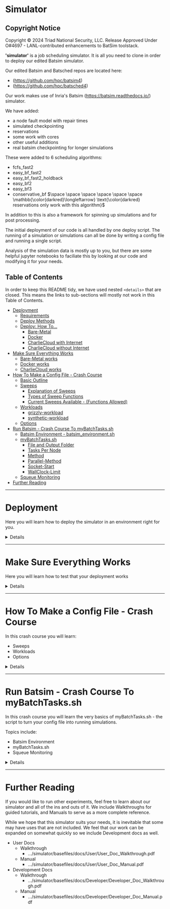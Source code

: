 <!-- Required extensions:  codehilite,markdown.extensions.tables,pymdownx.magiclink,pymdownx.betterem,pymdownx.tilde,pymdownx.emoji,pymdownx.tasklist,pymdownx.superfences,pymdownx.saneheaders -->




<!-- ----------------------------------------------------------------  Intro --------------------------------------------- -->
<h1>Simulator</h1>

Copyright Notice
----------------
Copyright © 2024 Triad National Security, LLC.
Release Approved Under O#4697 - LANL-contributed enhancements to BatSim toolstack.

**'simulator'** is a job scheduling simulator.  It is all you need to clone in order to deploy our edited Batsim simulator.

Our edited Batsim and Batsched repos are located here:
- (https://github.com/hpc/batsim4)
- (https://github.com/hpc/batsched4)

Our work makes use of Inria's Batsim (https://batsim.readthedocs.io/) simulator.

We have added:

- a node fault model with repair times
- simulated checkpointing
- reservations
- some work with cores
- other useful additions
- real batsim checkpointing for longer simulations

These were added to 6 scheduling algorithms:

- fcfs_fast2
- easy_bf_fast2
- easy_bf_fast2_holdback
- easy_bf2
- easy_bf3
- conservative_bf $\space \space \space \space \space \space \mathbb{\color{darkred}\longleftarrow} \text{\color{darkred} reservations only work with this algorithm}$

In addition to this is also a framework for spinning up simulations and for post processing.

The initial deployment of our code is all handled by one deploy script.  The running of a simulation or simulations can all be done by writing a config file and running a single script.

Analysis of the simulation data is mostly up to you, but there are some helpful jupyter notebooks to faciliate this by looking at our code and modifying it for your needs.


<!-- ----------------------------------------------------------------  Table of Contents --------------------------------------------- -->
## Table of Contents

In order to keep this README tidy, we have used nested ```<details>``` that are closed.  This means the links to sub-sections will mostly not work in this Table of Contents.
- [Deployment](#deployment)
  - [Requirements](#requirements)
  - [Deploy Methods](#deploy-methods)
  - [Deploy: How To...](#deploy-how-to)
    - [Bare-Metal](#bare-metal)
    - [Docker](#docker)
    - [CharlieCloud with Internet](#charliecloud-with-internet)
    - [CharlieCloud without Internet](#charliecloud-without-internet)
- [Make Sure Everything Works](#make-sure-everything-works)
  - [Bare-Metal works](#bare-metal-works)
  - [Docker works](#docker-works)
  - [CharlieCloud works](#charliecloud-works)
- [How To Make a Config File - Crash Course](#how-to-make-a-config-file---crash-course)
  - [Basic Outline](#basic-outline)
  - [Sweeps](#sweeps)
    - [Explanation of Sweeps](#explanation-of-sweeps)
    - [Types of Sweep Functions](#types-of-sweep-functions)
    - [Current Sweeps Available - (Functions Allowed)](#current-sweeps-available---functions-allowed)
  - [Workloads](#workloads)
    - [grizzly-workload](#grizzly-workload)
    - [synthetic-workload](#synthetic-workload)
  - [Options](#options)
- [Run Batsim - Crash Course To myBatchTasks.sh](#run-batsim---crash-course-to-mybatchtaskssh)
  - [Batsim Environment - batsim\_environment.sh](#batsim-environment---batsim_environmentsh)
  - [myBatchTasks.sh](#mybatchtaskssh)
    - [File and Output Folder](#file-and-output-folder)
    - [Tasks Per Node](#tasks-per-node)
    - [Method](#method)
    - [Parallel-Method](#parallel-method)
    - [Socket-Start](#socket-start)
    - [WallClock-Limit](#wallclock-limit)
  - [Squeue Monitoring](#squeue-monitoring)
- [Further Reading](#further-reading)

<!-- ------------------------------------------------------------------------------------>
<!-- ------------------------------  Deployment -------------------------------------- -->
<!-- ------------------------------------------------------------------------------------>
***


# Deployment
Here you will learn how to deploy the simulator in an environment right for you.

<details><blockquote>

## Requirements

<details><blockquote>

Requirements (bare-metal and charliecloud):
- linux os
- gcc >= 8.0 (bare-metal needs c++17, charliecloud method may allow for previous versions)
- cmake >= 3.15.4  (maybe previous versions. at least 3.11)
- python == 3.6
- python3-venv
- pip3
- typical build system
    - make
    - build
    - git
    - patch (bare-metal)
    - libtool (if not installed, deployment can attempt to build and install)
    - pkg-config (if not installed, deployment can attempt to build and install)
    - build-essential (ubuntu package. named other things on other distros)
- bash shell

Requirements (docker method):
- linux os
- git
- docker running and working

</blockquote>
</details> <!-- end requirements -->

## Deploy Methods

<details><blockquote>

There are 4 methods of building and deploying our batsim applications.

- bare-metal
    - will compile and install everything you need into a directory
- docker
    - will compile and install everything you need into a docker container
    - currently there is no option of parallelism with this method
- charliecloud with internet
    - charliecloud is a container technology that works when docker is not an option (think clusters without docker)
    - will compile and install everything you need into a directory
- charliecloud without internet
    - charliecloud is a container technology that works when docker is not an option (think clusters without docker)
    - meant to be run where you have internet and then copy a folder (3.5GB) to the cluster without internet
        - will compile and install everything you need and will be packaged into a directory to be copied to your setup without internet, then you can attempt to unpackage it there.

</blockquote>
</details> <!-- end deploy methods -->


## Deploy: How To...

<details><blockquote>

All of the methods rely on running .../simulator/basefiles/deploy.sh.  One can run `deploy.sh --help` for complete usage info.

###  Bare-Metal

<details><blockquote>

1. obtain the code
2. change directories
3. deploy
```bash
git clone https://cswalke1:ekhr1Q_mL356zvCt_p2B@gitlab.newmexicoconsortium.org/lanl-ccu/simulator.git
cd simulator/basefiles
./deploy.sh -f bare-metal --prefix $(dirname $(pwd))
```
</blockquote>
</details> <!-- end bare-metal -->


### Docker

<details><blockquote>

1. obtain the code
2. change directories
3. deploy
```bash
git clone https://cswalke1:ekhr1Q_mL356zvCt_p2B@gitlab.newmexicoconsortium.org/lanl-ccu/simulator.git
cd simulator/basefiles
./deploy.sh -f docker
```
</blockquote>
</details> <!-- end docker -->

### CharlieCloud with Internet

<details><blockquote>

1. obtain the code
2. change directories
3. deploy
```bash
git clone https://cswalke1:ekhr1Q_mL356zvCt_p2B@gitlab.newmexicoconsortium.org/lanl-ccu/simulator.git
cd simulator/basefiles
./deploy.sh -f charliecloud
```
</blockquote>
</details> <!-- end charliecloud with internet -->

### CharlieCloud without Internet

<details><blockquote>

1. obtain the code
2. change directories
3. deploy package
4. change directories
5. scp folder
6. ssh to remote
7. change directories
8. unpackage
```bash
git clone https://cswalke1:ekhr1Q_mL356zvCt_p2B@gitlab.newmexicoconsortium.org/lanl-ccu/simulator.git
cd simulator/basefiles
./deploy.sh -f charliecloud --no-internet --package
cd ../../

#to be modified for your method of sending a folder to your remote location and logging in to your remote location
scp -r ./batsim_packaged user@remote.org:/home/USER/
ssh user@remote.org


cd /home/USER/batsim_packaged
./deploy.sh -f charliecloud --no-internet --un-package
```
</blockquote>
</details> <!-- end charliecloud without internet -->

</blockquote>
</details> <!-- end Deploy: How To... -->

</blockquote>
</details> <!-- end Deployment -->

<!-- ------------------------------------------------------------------------------------->
<!-- -----------------------  Make Sure Everything Works  ----------------------------- -->
<!-- ------------------------------------------------------------------------------------->
***


# Make Sure Everything Works
Here you will learn how to test that your deployment works

<details><blockquote>

You can make sure your particular deployment works by using our tests: `.../simulator/basefiles/tests/test_simulator.py`.


Keep in mind that SLURM tests assume the following:

- You are on a cluster running SLURM
- You have access to at least two (2) nodes, otherwise it's not much of a parallel test

 
## Bare-Metal works

<details><blockquote>

Read the following list of instructions and then perform the commands below it.

1. change directories (/path/to/simulator/basefiles)
2. edit batsim_environment.sh
3. source batsim_environment.sh
4. run test_simulator.py
5. make your selections:
   - choose local or slurm
   - choose bare-metal
   - choose either serial or parallel
     - serial will run 1 simulation per test, 1 at a time
     - parallel will give you options of how many simulations per test, and how many at a time per test
       - if local was chosen this will use background multiple processes
       - if slurm was chosen this will submit multiple jobs to SLURM  
6. wait for results
```bash
cd /path/to/simulator/basefiles
# edit ./batsim_environment.sh   
# make sure you point prefix to /path/to/simulator (don't include basefiles in the path)
source batsim_environment.sh
test_simulator.py
```


</blockquote>
</details> <!-- end bare-metal works -->
 
## Docker works

<details><blockquote>

Read the following list of instructions and then perform the commands below it.

1. create and run a container from your "simulator_compile" image
2. change directories (should already be in the correct directory)
3. edit basefiles/batsim_environment.sh 
4. source batsim_environment.sh
5. run test_simulator.py
6. make your selections:
   - choose local or slurm
   - choose docker
    - serial is the only option here, so the simulations will start immediately
7. wait for results

```bash
docker run -it --name sim_test simulator_compile:latest
inside docker> cd /home/sim/simulator/basefiles
inside docker> # edit ./batsim_environment.sh  # prefix should be /home/sim/simulator
inside docker> source batsim_environment.sh
inside docker> test_simulator.py
```

</blockquote>
</details> <!-- end docker works -->

## CharlieCloud works

<details><blockquote>

Read the following list of instructions and then perform the commands below it.

1. change directories (/path/to/simulator/basefiles)
2. edit batsim_environment.sh
3. source batsim_environment.sh
4. run test_simulator.py
5. make your selections:
   - choose local or slurm
   - choose charliecloud
   - choose either serial or parallel
     - serial will run 1 simulation per test, 1 at a time
     - parallel will give you options of how many simulations per test, and how many at a time per test
       - if local was chosen this will use background multiple processes
       - if slurm was chosen this will submit multiple jobs to SLURM  
6. wait for results
```bash
cd /path/to/simulator/basefiles
# edit ./batsim_environment.sh
# make sure you point prefix to /path/to/simulator (don't include basefiles in the path)
source batsim_environment.sh
test_simulator.py
```
</blockquote>
</details> <!-- end charliecloud works -->

</blockquote>
</details> <!-- end Make sure everything works -->


<!-- ---------------------------------------------------------------------------->
<!-- ---------------------  Crash Course Config ------------------------------ -->
<!-- ---------------------------------------------------------------------------->
***


# How To Make a Config File - Crash Course

In this crash course you will learn:

- Sweeps
- Workloads
- Options
  
<details><blockquote>

## Basic Outline

Here you will see what a basic outline of a config file is.  It will give you a good overview of what is included in one.

<details><blockquote>

```java
    The general format of a config file:
    
    {       <------------------------------------   Opening curly brace to be proper json
    
        "Name1":{       <------------------------   The name of an experiment comes first.  You can have multiple experiments
                                                    in one config file and each will end up in it's own folder under the --output folder.
                                                    Notice the opening and closing curly brace.  Make sure you put a comma after the closing
                                                    curly brace if you plan on having another experiment in the same config file

                #                           \       Json does not allow for comments (unfortunately).  You may still want comments in your config,  
                # python/shell comment       \      however.  You can use all of these types of comments and it will get removed before parsing.
                // c/c++ style comment        \     Be aware that it can get difficult to trace down a simple mistake in your config when many 
                /* c/c++ block style comment  /     comments are used due to the line numbers being off and generally more clutter in your config.
                    Comments are fun.        /      But comments can make things a lot clearer, too. 
                    This comment is too.    /       The original and a stripped version will be in your --output folder.
                */                
                
                
                "input":{    <-------------------   Always make sure you have an input and an output in your experiment
                
                    "node-sweep":{  <------------   It is MOST advisable to always start with a node-sweep.  All other sweeps can come after this one
                    
                    },
                    "synthetic-workload":{ <-----   Always include either a synthetic-workload or a grizzly-workload after your sweeps
                    
                    },
                    "option":value,        <-----   Include any options that will affect all of the jobs on the outside of any sweep or workload
                
                },    <--------------------------   Make sure you separate your input options with commas, but also remember to separate input
                                                    and output with a comma
                "output":{   <-------------------   Again, always make sure you have an input and output in your experiment
                
                    "option":value,   <----------   Output is a bit simpler than input.  Just make sure it is valid json
                    "option":value
                
                }
        
        
        },     <---------------------------------   This closes the experiment and here we have a comma because we included another experiment "Name2"
        "Name2":{
            "input":{
            
                ...  <--------------------------    Make sure you replace this ellipsis with at least:
                                                        * a node-sweep
                                                        * a workload
            },
            "output":{
            
                ...  <--------------------------    You should replace ellipsis with at least:
                                                        * "AAE":true | "makespan":true
                
            }    <------------------------------    Close output
        }  <------------------------------------    Close "Name2"          
    }  <----------------------------------------    Close json
    
```
</blockquote>
</details> <!-- end Basic Outline -->


## Sweeps

Learn what sweeps are and how to use them here.

<details><blockquote>

### Explanation of Sweeps

Here you will learn what Sweeps are.

<details><blockquote>

Sweeps are what we call it when we make a parameterized option.  When you start out you will have one job called 'experiment_1'.  If you add a sweep
that, say, sweeps over how many nodes your simulation will be using, then it will add to how many jobs you have.  

<br/>
Let's say you sweep from 1,000 nodes to 2,000 nodes with a step of 250.  Then you will have:

<br/>

- experiment_1: 1000 nodes
- experiment_2: 1250 nodes
- experiment_3: 1500 nodes
- experiment_4: 1750 nodes
- experiment_5: 2000 nodes


Now, the way sweeps work is that they loop over what is already there.  So if we add a failure sweep like SMTBF (**S**ystem **M**ean **T**ime **B**etween **F**ailure) after the node sweep, then it will take the first parameter of the SMTBF sweep and set it to the experiments 1-5 above.  But then it will copy those 5 experiments and set the failure parameter to the second parameter of the SMTBF sweep.

<br />
Let's say you sweep from a SMTBF of 20,000 seconds to 40,000 seconds with a step of 10,000.  Then you will have:

<br/>

- experiment_1: 1000 nodes  SMTBF: 20,000 sec
- experiment_2: 1250 nodes  SMTBF: 20,000 sec
- experiment_3: 1500 nodes  SMTBF: 20,000 sec
- experiment_4: 1750 nodes  SMTBF: 20,000 sec
- experiment_5: 2000 nodes  SMTBF: 20,000 sec
- experiment_6: 1000 nodes  SMTBF: 30,000 sec
- experiment_7: 1250 nodes  SMTBF: 30,000 sec
- experiment_8: 1500 nodes  SMTBF: 30,000 sec
- experiment_9: 1750 nodes  SMTBF: 30,000 sec
- experiment_10: 2000 nodes SMTBF: 30,000 sec
- experiment_11: 1000 nodes SMTBF: 40,000 sec
- experiment_12: 1250 nodes SMTBF: 40,000 sec
- experiment_13: 1500 nodes SMTBF: 40,000 sec
- experiment_14: 1750 nodes SMTBF: 40,000 sec
- experiment_15: 2000 nodes SMTBF: 40,000 sec

So I hope you can see how the experiments add up quickly.

- We started with 5 node parameters
- We added 3 SMTBF parameters
- This totals 5 * 3 = 15 jobs

If we add another sweep after the SMTBF sweep with 4 parameters that would be 5 * 3 * 4 = 60 jobs
</blockquote>
</details> <!-- end explanation of sweeps -->

### Types of Sweep Functions

Sweeps can parameterize in multiple ways.  Here are the methods used:

<details><blockquote>

- **(iMMS)** integer Min Max Step
  - start from the minimum to the maximum (inclusive) with a step (can be negative)
    ```java
    "min":0,
    "max":10,
    "step":2
    ```
- **(fMMS)** float Min Max Step
  - same as iMMS except you can use floating point numbers
- **(iR)** integer Range
  - simply a list of integers
    ```java
    "range":[10,20,30,80]
    ```
- **(fR)** float Range
  - same as iR except for floats
- **(iSR),(fSR)** integer Sticky Range and float Sticky Range
  - just like **iR** and **fR** except it requires the amount of values to equal the amount of jobs made from sweeps before it.  Instead of adding any more jobs, it sets the values contained in it to the jobs already there.
  - example:
    ```java
    "node-sweep":{"range":[1000,2000]},  //creates two jobs: experiment_1 and experiment_2
    "SMTBF-sweep":{"sticky-range":[20000,30000]} 
    // normally with "range" this would 
        //set 20,000 to experiment_1(1000 nodes) and experiment_2(2000 nodes) and 
        //set 30,000 to experiment_3(1000 nodes) and experiment_4(2000 nodes)
    //sticky-range, however, will
        //set 20,000 to experiment_1(1000 nodes)
        //set 30,000 to experiment_2(2000 nodes)
        //and that's all  
    //No experiment_3 or 4. It 'sticks' to what was there before.
    ```
- **(F)** formula
  - used in conjunction with iR, fR, iSR, fSR, iMMS and fMMS.  You can set a formula here with 'i' as your variable.  Each number in your min/max/step or range will be passed in as 'i' to your formula and the result will be your number.  Makes it easier to read.
  - Example:
    ```java
    "range":[2,3,4],
    "formula":"i*3600"  // will make 2 hours, 3 hours, 4 hours. easier than 7200 sec,10800 sec,14400 sec
    ```
    Example:
    ```java
    "min":1,
    "max":5,
    "step":1,
    "formula":"(10**i)/i"  //'i' can be used multiple times.  Any python statement can be evaluated here.
    ```
</blockquote>
</details> <!-- end types of sweep functions -->

### Current Sweeps Available - (Functions Allowed)

Here are the current sweeps available and the parameterization allowed.  All sweep names end in "-sweep"

<details><blockquote>

- **checkpointError** ***(fMMS,fR)***
  - Used in our Application Efficiency tests.  It adds/subtracts an error amount to optimal simulated checkpoint intervals
- **checkpoint** ***(iMMS,iR)***
  - The interval to use for simulated checkpoints.  This value is an integer, but can also be set to "optimal".
- **coreCount** ***(iMMS,iR)***
  - How many cores per node.  Currently only supported on fcfs_fast2, easy_bf_fast2, and easy_bf_fast2_holdback algorithms.
- **corePercent** ***(fMMS,fR)***
  - What percent of cores can be filled with 1 node jobs.  Currently only supported on fcfs_fast2, easy_bf_fast2, and easy_bf_fast2_holdback algorithms.
- **jobs** ***(iMMS,iR)***
  - How many jobs out of the workload to use.
- **MTTR** ***(fMMS,fR,F)***
  - **M**ean **T**ime **T**o **R**epair.  Used in conjunction with failures to set how long a repair lasts.  It will come up with random repair times each time a machine goes down based on an exponential distribution.
- **node** ***(fMMS,fR,F)***
  - How many nodes the cluster will have.
- **performance** ***(fMMS,fR)***
  - Will increase/decrease the length of all jobs by this factor (floating point)
- **queueDepth** ***(iMMS,iR)***
  - In conservative_bf algorithm, will only schedule this amount of queued jobs before stopping.  This will speed things up considerably.
- **repairTime** ***(iMMS,iR,F)***
  - Similar to MTTR, but, instead of a random MTTR, this will set a fixed repair time for the whole simulation.
- **reservation** (None - check docs)
  - This is used in conjunction with conservative_bf algorithm to simulate reservations.  There is a whole syntax to this, so one should look at the documentation for info on it.
- **sharePackingHoldback** ***(iMMS,iR)***
  - When using cores, this will holdback x amount of nodes for sharing jobs.  All other nodes will not share jobs.  Only used with easy_bf_fast2_holdback algorithm.
- **SMTBF** ***(fMMS,fR,fSR,F)***
  - **S**ystem **M**ean **T**ime **B**etween **F**ailures.  Used as the primary source of failures.  It will come up with random failure times with an exponential distribution, and will come up with a random machine to have the failure with a normal distribution.
  - has a compute-SMTBF-from-NMTBF option
    - Will treat the values generated from this sweep as NMTBF's (**N**ode **M**ean **T**ime **B**etween **F**ailure) and will compute the SMTBF from the amount of nodes for that experiment
- **submissionCompression** ***(iMMS,iR,F)***
  - will compress/expand the time between submissions by a factor.
  
</blockquote>
</details> <!-- end current sweeps avaialable -->
</blockquote>
</details> <!-- end Sweeps -->

## Workloads

Here you will learn about the mandatory workload keys in a config file.<br/>
The following keys will be explained:<br/>
- grizzly-workload
- synthetic-workload

<details><blockquote>

### grizzly-workload

A grizzly-workload is named based on a certain 'grizzly' cluster at Los Alamos National Lab.  It is a 1490 node cluster and a 2018 real workload was acquired from the months of January to November.<br/>  
As long as the file the workload comes from conforms to the same requirements the 2018 workload conforms to, then the grizzly-workload is simply a 'real' workload that has options specific for it.  Requirements for your own 'grizzly-workload' are laid out in `.../simulator/basefiles/docs/User/User_Doc_Manual.pdf`

<details><blockquote>

- ### **Required Options**
  - ***type***
    - the type of profile to use: 'parallel_homogeneous' or 'delay'. With 'parallel_homogenous' run-time of a job is actually in terms of computational work done: flops/second.  It just so happens that when ***machine-speed*** is set to 1 then it translates into time.  'delay' deals only with time. Though 'parallel_homogeneous' may seem more complicated, it is recommended since other options and algorithms may use this flops/second functionality, such as using cores.
  - ***machine-speed***
    - used with 'parallel_homogeneous'.  It is the amount of flops of computation done in 1 second.  We highly recommend you set this to 1.
  - ***input***
    - the 'grizzly' or 'grizzly-like' workload file you will use.  'sanitized_jobs.csv' is the 2018 workload file we use.  Can be an absolute path or the name of a file in `.../simulator/basefiles`
  - ***time***
    - the time interval you would like to use in the workload.  
      - example: '03-01-2018:04-01-2018' would do March 1 till April 1.
      - example: ':'  would do all of the file. From Jan to November in the 2018 file.
      - example: '06-01-2018:' or ':05-01-2018'  From June on or From start to May respectively.
- ### **Additional Options**
  - ***number-of-jobs***
    - once a time period is chosen with **time**, you may choose how many of those jobs you want with this.  Starts from the front of **time** with a positive number.  Starts from the back with a negative number.  Takes precedence over regular option ***number-of-jobs*** and the **jobs-sweep**, so it should not be set if using the **jobs-sweep**.
  - ***random-selection***
    - used with 'number-of-jobs', will randomize which jobs are chosen.
      - example: 20  will seed the randomness with 20, making it deterministic
      - example: -1 will seed with time, making it random
  - ***submission-time***
    - The time between submissions and randomness used.  If omitted, will use the actual submission time in the ***input*** file. If set to '0:fixed', all jobs will submit at time zero.
      - syntax: \<float\>:\<exp|fixed\>. will use \<float\> seconds as the mean time ('exp'onential) or the actual time (fixed)
      - syntax: \<float1\>:\<float2\>:unif. will use a uniform distribution between \<float1\> and \<float2\>
  - ***wallclock-limit***
    - the amount of time that a job is able to use. If omitted, will use the actual wallclock-limit from the ***input*** file. 
      - syntax: \<float\>|'\<int\>%' a percent will be based off of the runtime of the job.
      - syntax: \<string\> either 'min:max[:seed]' or 'min%:max%[:seed]'  where min:max are floats and min% and max% are '\<int\>%'.  These are random numbers from min to max and an optional seed
      - example: '98%:102%:10'  from 98% of runtime to 102% of runtime with a seed of 10
  - ***read-time***
    - The amount of time to read in from a simulated checkpoint if checkpointing is turned on.  Follows the same syntax as wallclock-limit.  Mandatory if using checkpointing, but can be set to 0.
  - ***dump-time***
    - The amount of time to write out a simulated checkpoint if checkpointing is turned on.  Follows the same syntax as wallclock-limit.  Mandatory if using checkpointing, but can be set to 0.
  - ***checkpoint-interval***
    - The amount of time between successive writes of a simulated checkpoint on a per job basis.  Follows the same syntax as wallclock-limit.  Not mandatory since a system-wide simulated checkpoint interval can be set.
  - ***resv***
    - Sets what reservation definition to use.  Only used if you are simulating reservations of time, and only used with conservative_bf algorithm.
  - ***force-creation***
    - Workloads go in a database and will be re-used if they have the right characteristics.  If you want to roll the dice again you should force the creation of a new workload.
  - ***seed***
    - A seed that can be used on all randomness of the workload creation.  Otherwise it will use time, making it random unless individual seed options are used.
  - ***index***
    - Will set the index for a workload.  Suppose you made a random workload and it was added to the database.  You then wanted to run the experiment again but wanted a different roll of the dice for randomness, you could choose ***force-creation*** or just give it another index.  The benefit of using an index is that you could come back to using the same workload as long as the other workload options remained the same.
- ### **Regular Options That Effect Workloads**
  - ***submission-compression***
    - will compress/expand the time between submission of jobs
      - syntax: '\<int\>%' . below 100% compresses, above 100% expands
  - ***reservations-*** and ***reservation-sweep***
    - will define a reservation.  If ***resv*** is set for the workload then this changes the workload.
  - ***workload-ids***
    - This option piggy-backs off the ***index*** idea.
      - Jobs and Runs 
        - If you want different options you make multiple jobs in the form of experiment_# folders.  
        - If those options make batsim use randomness and you want to do some statistics by running batsim multiple times you use 'runs' by setting ***avg-makespan*** in the 'output' section of your config.
      - Ids
        - In contrast, if you want to make multiple random **workloads** for statistics, then you use 'ids' which can also be used in tandem with 'runs', though this gets complicated and may not aggregate properly at the time of this writing.TODO.
    - syntax: '[\<comma seperated range of ids\>]', example: '[1,5,8,20]'  , yes this is a string
    - syntax: 'min;max;step', example: '5;20;1' 
  - ***number-of-jobs***
    - Although ***number-of-jobs*** in the workload section takes precedence, number-of-jobs can be set in the regular options as well.  This is purely for the benefit of the **jobs-sweep**.
</blockquote>
</details> <!-- end grizzly-workload -->

### synthetic-workload

A synthetic-workload is simply a completely, or almost completely, made up workload.  There are many random options to give you the workload you require.

The reason we say 'almost completely' made up, is that there are 6 files that characterize different types of workloads based on the grizzly cluster.  In fact 'wl2.csv' was made from the same distribution of jobs that is in a particular real grizzly workload.

Whether you use these files or not is completely up to you.  We give you the tools to make a workload that suits you in the following list of options.
<details><blockquote>

- ### **Required Options**
  - ***type***
    - the type of profile to use: 'parallel_homogeneous' or 'delay'. With 'parallel_homogenous' run-time of a job is actually in terms of computational work done: flops/second.  It just so happens that when ***machine-speed*** is set to 1 then it translates into time.  'delay' deals only with time. Though 'parallel_homogeneous' may seem more complicated, it is recommended since other options and algorithms may use this flops/second functionality, such as using cores.
  - ***machine-speed***
    - used with 'parallel_homogeneous'.  It is the amount of flops of computation done in 1 second.  We highly recommend you set this to 1.
  - ***number-of-jobs***
    - The total number of jobs to make
  - ***number-of-resources***
    - The number of resources that each job will use
      - syntax: '\<int\>:fixed'
        - all jobs will have a fixed \<int\> amount of resources
      - syntax: '\<int1\>:\<int2\>:unif'
        - jobs will have from \<int1\> to \<int2\> uniformally random number of resources
      - syntax: '\<float1\>:\<float2\>:norm'
        - jobs will have from \<float1\> to \<float2\> normally random number of resources
      - syntax: '\<str\>:\<int\>:csv'
        - Will come from csv file at \<str\>.  \<str\> can be an absolute path or a file in `.../simulator/basefiles`.  \<int\> is the position in each row that holds the number of resources in the file. 0 is the first column.
        - csv files included are from wl1.csv to wl6.csv. wl1.csv starts at all 1 node jobs, wl2.csv is mostly 1 node jobs but resembles grizzly workloads in the past. wl3.csv is medium sized all the way up to wl6.csv which is the entire 1490 cluster on every job.
  - ***duration-time***
    - The length of time each job will use to complete
      - syntax: '\<float\>:\<exp|fixed\>'
        - all jobs will have a fixed \<float\> amount of runtime or an exponentially random runtime with a \<float\> mean time.
      - syntax: '\<float1\>:\<float2\>:unif'
        - jobs will have from \<float1\> to \<float2\> uniformally random number of runtime
      - syntax: '\<float1\>:\<float2\>:norm'
        - jobs will have from \<float1\> to \<float2\> normally random number of runtime
      - syntax: '\<str1\>:\<int\>:\<str2\>:csv'
        - Will come from csv file at \<str1\>.  \<str1\> can be an absolute path or a file in `.../simulator/basefiles`.  \<int\> is the position in each row that holds the number of resources in the file. 0 is the first column.\<str2\> is the unit of time that this represents in the file, so 'h|m|s' for hours or minutes or seconds. 'h' should be used with the included files.
        - csv files included are from wl1.csv to wl6.csv. wl1.csv is all 24 hour jobs as their width is only 1 resource. wl2.csv is varied but resembles grizzly workloads in the past. wl3.csv is medium length all the way up to wl6.csv which is entirely 24 hour jobs.
  - ***submission-time***
    - The time between submissions and randomness used. If set to 0:fixed, all jobs will submit at time zero.
      - syntax: '\<float\>:\<exp|fixed\>'
        - all jobs will have a fixed \<float\> amount of time between submissions or an exponentially random time with a \<float\> mean time between submissions.
      - syntax: '\<float1\>:\<float2\>:unif'
        - jobs will have from \<float1\> to \<float2\> uniformally random number of time between submissions
      - syntax: '\<float1\>:\<float2\>:norm'
        - jobs will have from \<float1\> to \<float2\> normally random number of time between submissions
- ### **Additional Options**
  - ***wallclock-limit***
    - the amount of time that a job is able to use. If omitted, will use -1, where the value will not be used in Batsim. 
      - syntax: \<float\>|'\<int\>%' a percent will be based off of the runtime of the job.
      - syntax: \<string\> either 'min:max[:seed]' or 'min%:max%[:seed]'  where min:max are floats and min% and max% are '\<int\>%'.  These are random numbers from min to max and an optional seed
      - example: '98%:102%:10'  from 98% of runtime to 102% of runtime with a seed of 10
  - ***read-time***
    - The amount of time to read in from a simulated checkpoint if checkpointing is turned on.  Follows the same syntax as wallclock-limit.  Mandatory if using checkpointing, but can be set to 0.
  - ***dump-time***
    - The amount of time to write out a simulated checkpoint if checkpointing is turned on.  Follows the same syntax as wallclock-limit.  Mandatory if using checkpointing, but can be set to 0.
  - ***checkpoint-interval***
    - The amount of time between successive writes of a simulated checkpoint on a per job basis.  Follows the same syntax as wallclock-limit.  Not mandatory since a system-wide simulated checkpoint interval can be set.
  - ***resv***
    - Sets what reservation definition to use.  Only used if you are simulating reservations of time, and only used with conservative_bf algorithm.
  - ***force-creation***
    - Workloads go in a database and will be re-used if they have the right characteristics.  If you want to roll the dice again you should force the creation of a new workload.
  - ***seed***
    - A seed that can be used on all randomness of the workload creation.  Otherwise it will use time, making it random unless individual seed options are used.
  - ***index***
    - Will set the index for a workload.  Suppose you made a random workload and it was added to the database.  You then wanted to run the experiment again but wanted a different roll of the dice for randomness, you could choose ***force-creation*** or just give it another index.  The benefit of using an index is that you could come back to using the same workload as long as the other workload options remained the same.
- ### **Regular Options That Effect Workloads**
  - ***submission-compression***
    - will compress/expand the time between submission of jobs
      - syntax: '\<int\>%' . below 100% compresses, above 100% expands
  - ***reservations-*** and ***reservation-sweep***
    - will define a reservation.  If ***resv*** is set for the workload then this changes the workload.
  - ***workload-ids***
    - This option piggy-backs off the ***index*** idea.
      - Jobs and Runs 
        - If you want different options you make multiple jobs in the form of experiment_# folders.  
        - If those options make batsim use randomness and you want to do some statistics by running batsim multiple times you use 'runs' by setting ***avg-makespan*** in the 'output' section of your config.
      - Ids
        - In contrast, if you want to make multiple random **workloads** for statistics, then you use 'ids' which can also be used in tandem with 'runs', though this gets complicated and may not aggregate properly at the time of this writing.TODO.
    - syntax: '[\<comma seperated range of ids\>]', example: '[1,5,8,20]'  , yes this is a string
    - syntax: 'min;max;step', example: '5;20;1' 
  - ***number-of-jobs***
    - Although ***number-of-jobs*** in the workload section takes precedence, number-of-jobs can be set in the regular options as well.  This is purely for the benefit of the **jobs-sweep**.
</blockquote>
</details> <!-- end synthetic-workload -->
</blockquote>
</details> <!-- end workloads -->

## Options

All other available options are described here.

<details><blockquote>

- ### **Required Options**
  - ***batsched-policy***
    - Sets which scheduling algorithm to use.  Is mandatory.
      - options: fcfs_fast2 | easy_bf_fast2 | easy_bf_fast2_holdback | easy_bf2 | easy_bf3 | conservative_bf
      - algorithms discussed in User Docs
- ### **Options That Can Effect The Workload**
  - ***submission-compression***
    - will compress/expand the time between submission of jobs
      - syntax: '\<int\>%' . below 100% compresses, above 100% expands
  - ***reservations-*** and ***reservation-sweep***
    - will define a reservation.  If ***resv*** is set for the workload then this changes the workload. more info for these are located in the User Docs.
  - ***workload-ids***
    - This option piggy-backs off the ***index*** idea.
      - Jobs and Runs 
        - If you want different options you make multiple jobs in the form of experiment_# folders.  
        - If those options make batsim use randomness and you want to do some statistics by running batsim multiple times you use 'runs' by setting ***avg-makespan*** in the 'output' section of your config.
      - Ids
        - In contrast, if you want to make multiple random **workloads** for statistics, then you use 'ids' which can also be used in tandem with 'runs', though this gets complicated and may not aggregate properly at the time of this writing.TODO.
    - syntax: '[\<comma seperated range of ids\>]', example: '[1,5,8,20]'  , yes this is a string
    - syntax: 'min;max;step', example: '5;20;1' 
  - ***number-of-jobs***
    - Although ***number-of-jobs*** in the workload section takes precedence, number-of-jobs can be set in the regular options as well.  This is purely for the benefit of the **jobs-sweep**.
- ### **Logging Options**
  - KEEP IN MIND THESE CAN TAKE UP A LOT OF HARD DRIVE SPACE, not meant to be used on a large set of simulations
  - ***batsched-log***
    - sets the logging for batsched
      - options: silent|debug|quiet|info|CCU_INFO|CCU_DEBUG|CCU_DEBUG_FIN|CCU_DEBUG_ALL
      - more info on these are in the User Docs
  - ***batsim-log***
    - sets the logging for batsim
      - options: network-only|debug|quiet|CCU_INFO|CCU_DEBUG|CCU_DEBUG_FIN|CCU_DEBUG_ALL
      - more info on these are in the User Docs
  - ***log-b-log***
    - if set to true will log B_LOG files ( these would need to be added to the scheduler code )
    - more info on these are in the Development Docs
  - ***output-svg***
    - Whether to output the schedule with algorithms that use the schedule
      - options: none | all | short
        - 'all' will output a svg every time an output_svg is encountered ( basically every time the schedule changes ). ONLY USE FOR SMALL WORKLOADS due to slow-down and Hard Drive space.
        - 'short' will output a svg every time there is a short output_svg ( happens much less than 'all').  STILL ONLY USE FOR SMALLER WORKLOADS due to slow-down and Hard Drive space 
  - ***output-svg-method***
    - What method to output the schedule
      - options: svg | text | both
        - 'svg' will output the svg files
        - 'text' will only output the schedule in text form in the batsched-log which requires it to be on info or CCU_INFO
        - 'both' does svg files and text in the log
  - ***svg-output-start***
    - What output number to start at.  If you know 'when' you want to concentrate on, in terms of how many svg's have been output, then set this number and possibly also the ***svg-output-end***.
  - ***svg-output-end***
    - What output number to end at.  If you know 'when' you want to concentrate on, in terms of how many svg's have been output, then set this number and possibly also the ***svg-output-start***.
  - ***svg-frame-start***
    - What frame number to start at.  A frame number is incremented each time make_decisions is entered.
  - ***svg-frame-end***
    - What frame number to end at.  A frame number is incremented each time make_decisions is entered.
  - ***svg-time-start***
    - What simulated time to start outputting the schedule.
      - syntax: \<float\> , in seconds
  - ***svg-time-end***
    - What simulated time to end outputting the schedule. -1.0 to go to the end of the simulation, the default.
      - syntax: \<float\> , in seconds
  - ***turn-off-extra-info***
    - Extra info is output to a file called 'out_extra_info.csv'.  It outputs a new line each time a job is completed.  It consists of 'jobs completed','percent done','utilization', schedule metrics, 'utilization', and memory usage.
      - set to true to turn this off.  Turning off will render progress.sh useless but may speed things up and will reduce Hard Drive space.
- ### **Failure Options**
  - ***MTTR***
    - **M**ean **T**ime **T**o **R**epair. Used in conjunction with failures to set how long a repair lasts.  It will come up with random repair times each time a machine goes down based on an exponential distribution.
  - ***SMTBF***
    - **S**ystem **M**ean **T**ime **B**etween **F**ailures.  Used as the primary source of failures.  It will come up with random failure times with an exponential distribution, and will come up with a random machine to have the failure on with a normal distribution.
  - ***calculate-checkpointing***
    - If set to true, computes the optimal simulated checkpointing interval for each job based on read time and dump time and the failure rate
  - ***checkpoint-interval***
    - Sets the system-wide simulated checkpoint interval
      - syntax: \<float\>
  - ***checkpointError***
    - Used in conjunction with ***calculate-checkpointing***.  Will increase or decrease the computed optimal checkpoint by the factor given by checkpointError.
      - syntax: \<float\> , above 1.0 is an increase, below 1.0 is a decrease.
  - ***checkpointing-on***
    - if set to true, will turn simulated checkpointing on.  Mandatory to do simulated checkpointing.
  - ***fixed-failures***
    - sets failures to be every simulated \<float\> seconds.  Is very useful in debugging.
  - ***queue-policy***
    - What the policy for the queue is when dealing with a re-submitted job.  The options are: FCFS | ORIGINAL-FCFS
    - Usually the queue is FCFS based on the submit time. ORIGINAL-FCFS would put resubmitted jobs at the front of the queue based on their original submit time.
  - ***reject-jobs-after-nb-repairs***
    - When failures result in machines going down because of a repair time on them, some jobs may not be able to run at all until machines become available.  If there are only jobs in the queue that fall into this situation then a mode can be flipped to count how many times a repair is done before any job has executed.  Once a job is able to execute, the count is reset. This setting waits \<int\> number of repairs being done before it gives up and rejects the jobs that are left. '-1' means the jobs will never be rejected in this situation, the default.
      - syntax: \<int\>
  - ***repair-time***
    - Sets a system-wide repair time in seconds.
      - syntax: \<float\>
  - ***seed-failures***
    - Will seed any random generators for failures, otherwise time is used.
      - syntax: \<int\>
  - ***seed-failure-machine***
    - Will seed any random generators for determining which machine should get the failure, otherwise time is used.
      - syntax: \<int\>
  - ***seed-repair-times***
    - Will seed any random generators for repair time, otherwise time is used
      - syntax: \<int\>
- ### **Real Checkpointing Options**
  - ***checkpoint-batsim-interval***
    - Will set an interval to do real checkpoints
      - syntax: \<string\>
        - "(real|simulated)[:once]:days-HH:MM:SS[:keep]"
          - 'real' prepended will interpret the interval to be in real time
          - 'simulated' prepended will interpret the interval to be in simulated time 
          - optional :once will do one checkpoint and then stop doing any more checkpoints
          - optional :keep will set the amount of checkpoints to keep.  ***checkpoint-batsim-keep*** trumps this
  - ***checkpoint-batsim-keep***
    - How many checkpoints to keep
      - syntax: \<int\>
  - ***checkpoint-batsim-signal***
    - The signal number to use for signal driven checkpointing.
      - syntax: \<int\> , You will want to either use SIGUSR1(10), SIGUSR2 (12), or preferably real-time signals from 35-64
- ### **Speed/Core Options**
  - ***core-percent***
    - Sets the limit on how many cores from a node can be used
      - syntax: \<float\> 
  - ***core-count***
    - Sets the amount of cores each node will have in the platform file and turns on '--enable-compute-sharing'
      - syntax: \<int\>
  - ***share-packing***
    - If set to true, will pack single resource jobs onto one node until that node reaches ***core-percent*** * available cores
  - ***share-packing-holdback***
    - If set to true, will holdback a certain number of nodes for exclusive share-packing
  - ***speeds***
    - Will set the speed of the cluster in the platform file
      - syntax: \<string\> , flops per second
        - Where \<string\> is '\<int\>f'.  
        - One can use size prefixes in front of 'f': K(10^3),M(10^6),G(10^9),T(10^12),P(10^15),E(10^18)
      - syntax: \<string1\>,\<string2\>,...
        - The difference here is that a list of strings is given, one for each pstate you use.  pstates will be explained in both User and Developer Docs
- ### **ALL OTHER OPTIONS**
  - ***copy***
    - The amount of copies the ending workload will have, along with submission time optional options.  This can be used to double up a workload when you double up the amount of nodes the cluster has.  This operates at the Batsim level, and not during workload creation.
      ```
        'format: '<#copies>[:(+|-):#:(fixed|#:unif:(single|each-copy|all)[:<seed#>] ])'
        '    or  '<#copies>[:=:#(fixed|((exp|:#:unif)[:<seed#>]) ]'
        'So you can just do number of copies, or
        ''=':
        '   * you can copy and set the submission time of the copy as an exponential,uniform,or fixed amount with '=', or
        ''+|-':
        '   * you can add a submission time to add some jitter. This submission time is either added or subtracted with (+|-)
        '   * This time can be a fixed number followed by :fixed or uniform random number between 2 numbers
        '   * If random:
        '       * you need to specify the second number with :#:unif:
        '       * you need to specify:  'single','each-copy',or 'all'
        '       * 'single' random number, single random number for 'each-copy', or random number for 'all'
        '2 copies here means if there are 10 jobs to start with, there will be 20 total after the operation.
        ' Examples:
        '                       '2'    - 2 copies no alteration in submission times
        '             '2:=:100:exp'    - 2 copies with 1 having original submission times, 1 having exponential random with a mean rate of 100 seconds.
        '             '2:=:0:fixed'    - 2 copies with 1 having original submission times, 1 having fixed time of 0
        '       '2:=:20:40:unif:30'    - 2 copies with 1 having original submission times, 1 having uniform random between 20 and 40 seconds. Use 30 as seed.
        '            '2:+:10:fixed'    - 2 copies, add 10 seconds fixed jitter to submission times
        '            '2:-:10:fixed'    - 2 copies, subtract 10 seconds fixed jitter from submission times
        '    '2:+:5:10:unif:single'    - 2 copies, get one random number between 5 and 10 and add it to all copied submission times
        '    '3:+:5:10:unif:all:20'    - 3 copies, get random numbers between 5 and 10 for all jobs of all copies, add it to submission times
        '                                  and seed the random generator with 20
        ' '3:+:5:10:unif:each-copy'    - 3 copies, get one random number between 5 and 10 and add it to all submission times of first copy
        '                                  then get another random number between 5 and 10 and add it to all sub times of second copy
      ```
  - ***submission-time-after***
    - This dictates the time between submissions and what kind of randomness.  It happens AFTER the copy operation and after sorting the jobs based on submission time.  This operates at the Batsim level, and not during workload creation.
        ```
        'format: '<#:(fixed[:#])|(exp|#:unif)[:(#|s[:#]])'
        '   or   'shuffle[:#]'
        'It is applied after sorting the current workload by submit time and after applying the copy option
        'If zero is used for a float,combined with ":fixed" then all jobs will start at time zero.
        'If omitted, the original submission times will be used, be that grizzly produced or synthetically produced
        'exp:    This will be exponentially distributed, random values with mean time between submissions to be FLOAT.
        'fixed:  All jobs will have this time between them unless zero is used for a FLOAT.
        'unif:   This will be uniform, random values from min:max
        's:      Used after the random types (exp|fixed|unif) to specify you want the job's submit times shuffled after.
        'shuffle: Will simply shuffle around the submit times amongst the jobs.
        'a seed can be put on the end of the string to use for deterministic behavior
        'ex:
        '       '--submission-time-after "200.0:exp:s"'
        '       '--submission-time-after "100.0:fixed"'
        '       '--submission-time-after "0.0:fixed"'
        '       '--submission-time-after "0:200.0:unif"'
        '       '--submission-time-after "200.0:exp:10"'  <-- 10 is the seed
        '       '--submission-time-after "0:200.0:unif:20"' <-- 20 is the seed
        '       '--submission-time-after "shuffle:20" <-- 20 is the seed
        ```
  - ***submission-time-before***
    - This is the same as ***submission-time-after*** except it happens BEFORE the copy operation and before sorting the jobs based on submission time. Both ***submission-time-before*** and ***submission-time-after*** can be used or either can be used on their own.
  - ***performance-factor***
    - Will increase/decrease the length of all jobs by this factor (floating point).  This operates at the Batsim level and not during workload creation.
      - syntax: \<float\> , above 1.0 will increase, below 1.0 will decrease
  - ***queue-depth***
    - The amount of items in the queue that will be scheduled
      - only used in conservative_bf
      - A lower amount will improve performance of the scheduler and thus the simulation but changes scheduling decisions and, so, gives different results
      - (-1) sets it to all items being scheduled, the default
   - ***reservations-start***
      - Meant for monte-carlo with reservations, staggering their start time.  
        - syntax: \<string\> 
        - \<string\> is string in following format:
            ```
            '<order#>:<-|+><#seconds>'
            where order# is the order (starting at 0) in the reservation array as described in your config file
            where you (must) choose -(negative,behind) or +(positive,ahead)
            where you specify the amount of seconds forward or backward
            'example_1: --reservations-start '0:+5'
            start the reservations with order# 0, 5 seconds ahead
            'example_2: --reservations-start '1:-2000'
            start the reservations with order# 1, 2000 seconds behind
            'example_3: --reservations-start '0:+5 , 1:-2000'
            only one invocation of this flag is allowed but values for different
            order #s can be acheived with a comma. spaces are allowed for easier viewing.
            ```
  - ***test-suite***
    - If set to true, will assume the folder structure has an umbrella folder to it, where multiple configs were being used and so multiple base folders are used under the umbrella folder.
    - This affects where the "current_progress.log" file is kept.  
      - This file keeps track of which simulations are finished and which successfully output a post_out_jobs.csv file.  This helps the test-suite determine what simulations have finished and whether to go on to the next step or not.
      - If an umbrella folder is used then "current_progress.log" is located one folder up from its base folder.   Otherwise it is located in its base folder.
  


</blockquote>
</details> <!-- end Options -->
</blockquote>
</details> <!-- end How to make a config file -->

<!-- ---------------------------------------------------------------------------->
<!-- ---------------------  Crash Course Batsim ------------------------------ -->
<!-- ---------------------------------------------------------------------------->
***

# Run Batsim - Crash Course To myBatchTasks.sh

In this crash course you will learn the very basics of myBatchTasks.sh - the script to turn your config file into running simulations.

Topics include:
- Batsim Environment
- myBatchTasks.sh
- Squeue Monitoring


<details><blockquote>

## Batsim Environment - batsim_environment.sh

You always want to make sure you get into your batsim environment first.

<details><blockquote>

To get into your batsim environment:

```bash
cd /path/to/simulator/basefiles
# make sure prefix is set in batsim_environment.sh
source batsim_environment.sh
```

Once you are in your batsim environment you have a few tools to use:

   - **batEnv**
     - Tells you what batsim environment you are in (prefix).  This is helpful if you have multiple deployments.
   - **batVersion**
     - Tells you what version of simulator you are using.  If one has problems it would be helpful to include:
       - batsim version
       - batsched version
       - batVersion
   - **batExit**
     - gets you out of the batsim environment.  
       - changes your:
         -  PATH - removes some added paths
         -  LD_LIBRARY_PATH - removes some added paths
         -  deactivates your python environment
         -  removes the (batsim_env) from your prompt
   - **batFile**
     - makes it easier to select a file to pass to myBatchTasks.sh
       - displays your configs directory and allows you to choose the numbered config file to set as $file1 .
     - also helps you select a folder.
     - use `batFile --help` for full usage.
   - **batFolder**
     - makes it easier to select a folder.
     - use `batFolder --help` for full usage.
   - **bind_all**
     - will bind certain keys to certain functions while inside the command-line terminal.
       - very helpful bindings for the keyboard.  For instance: type `cd ` then continue to press `alt+y` and you will see the history of just your `cd` command.
     - use `bind-all --help` to view all bindings that are made.
   - **basefiles scripts**
     - ***myBatchTasks.sh***
       - the main script you will use.
       - use `myBatchTasks.sh --help` to view the full usage.
     - ***progress.sh***
       - a very helpful script to view the progress of running simulations.
       - use `progress.sh --help` to view the full usage.
     - ***aggregate_makespan.py***
       - will aggregate results after simulations are finished.
       - use `aggregate_makespan.py --help` to view the full usage.
  
</blockquote>
</details> <!-- end batsim environment -->

## myBatchTasks.sh

<details><blockquote>

You run our simulations using a script called myBatchTasks.sh <br />
For help:
```bash
myBatchTasks.sh --help
```
### File and Output Folder

- The most important info to give it is the config file and the output folder
- If you provide just the name of the config file or just the name of the output folder, it will assume you are using the default
'configs' folder and the default 'experiments' folder respectively.
- You may not have space on these locations (particularly the output folder) so you can pass absolute paths to these locations.
- With the output folder **Make Sure**:
    - if using default locations (no slashes), that that folder does not exist in simulator/experiments/
    - if using absolute locations, that the leaf of the output folder does not exist

### Tasks Per Node

- We used this property to limit how many simulations would run on a node and thus limit its memory usage
    - You will also want to use it to limit simulations to less than or equal to the amount of cores on your nodes

### Method

- Very important, this says how you deployed batsim.
    - default is bare-metal

### Parallel-Method

- sets the type of parallel method.  
    - I suggest keeping this as 'tasks', the default.

### Socket-Start

- Batsim uses sockets to communicate with its sister program 'batsched'
- You need to use a different socket for each simulation
- If you only run myBatchTasks.sh once and you leave it till all jobs complete you have nothing to worry about
    - If you spin up some more simulations after myBatchTasks.sh returns control to the user you will need to figure how many simulations you currently have running
    - The paper uses 611 simulations.  If you are running the paper.config and want to spin up more simulations of something else, then add like 1,000 to the socket-start
        - So your socket-start would then be 11000
        - You must do your own book-keeping of sockets used

### WallClock-Limit

- Self explanatory in the output of --help

</blockquote>
</details> <!-- end  myBatchTasks.sh  -->

<!-- ---------------------  Squeue Monitoring ------------------------------ -->


## Squeue Monitoring

<details><blockquote>

We use a certain format passed to squeue to see which simulations are still running.<br />
It is advised you do the same.  Add the following to your .bashrc :<br />
```bash
function squeue ()
{
    if [[ $1 == "-s" ]]
    then
        /usr/bin/squeue --format="%.18i %.9P %.8u %.10M %.9l %.9N %.120j" "$@"
    else
        /usr/bin/squeue --format="%.18i %.9P %.8j %.8u %.8T %.10M %.9l %.6D %R %.120k" "$@"
    fi
}
```

To see the 'sbatch jobs' use `squeue` <br />
To see the 'srun tasks' use `squeue -s`
</blockquote>
</details> <!-- end squeue monitoring-->
</blockquote>
</details> <!-- end run batsim - crash course to mybatchtasks.sh -->

<!-- -------------------------------------------------------------------------------->
<!-- --------------------------   Further Reading -------------------------------- -->
<!-- -------------------------------------------------------------------------------->
***



# Further Reading

If you would like to run other experiments, feel free to learn about our simulator and all of the ins and outs of it.  We include Walkthroughs for guided tutorials, and Manuals to serve as a more complete reference.

While we hope that this simulator suits your needs, it is inevitable that some may have uses that are not included.  We feel that our work can be expanded on somewhat quickly so we include Development docs as well.
- User Docs 
  - Walkthrough
    - .../simulator/basefiles/docs/User/User_Doc_Walkthrough.pdf
  - Manual
    - .../simulator/basefiles/docs/User/User_Doc_Manual.pdf
- Development Docs
  - Walkthrough
    - .../simulator/basefiles/docs/Developer/Developer_Doc_Walkthrough.pdf
  - Manual
    - .../simulator/basefiles/docs/Developer/Developer_Doc_Manual.pdf














